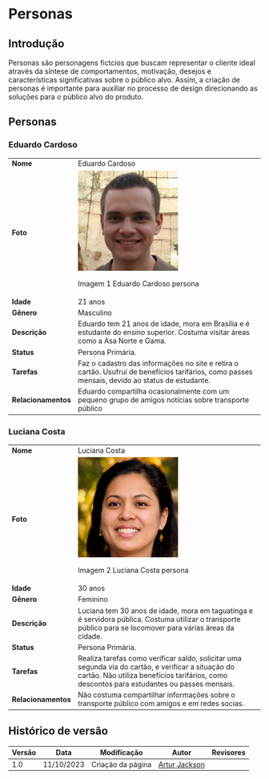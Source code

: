 # Personas

## Introdução

Personas são personagens fictcios que buscam representar o cliente ideal através da síntese de comportamentos, motivação, desejos e características significativas sobre o público alvo. Assim, a criação de personas é importante para auxiliar no processo de design direcionando as soluções para o público alvo do produto.

## Personas

### Eduardo Cardoso
|                      |                      |
| :------------------  | :------------------  |
| **Nome**             |  Eduardo Cardoso      |
| **Foto**             | <img width="200" src="https://github.com/Interacao-Humano-Computador/2023.2--BRB-Mobilidade/blob/main/docs/assets/personas/eduardo.jpeg?raw=true"><p>Imagem 1 Eduardo Cardoso persona</p> |
| **Idade**        | 21 anos |
| **Gênero**        | Masculino |
| **Descrição**        | Eduardo tem 21 anos de idade, mora em Brasília e é estudante do ensino superior. Costuma visitar áreas como a Asa Norte e Gama. |
| **Status**          | Persona Primária.     |
| **Tarefas**         | Faz o cadastro das informações no site e retira o cartão. Usufruí de benefícios tarifários, como passes mensais, devido ao status de estudante.|
| **Relacionamentos** | Eduardo compartilha ocasionalmente com um pequeno grupo de amigos notícias sobre transporte público  |


### Luciana Costa
|                      |                      |
| :------------------  | :------------------  |
| **Nome**             |  Luciana Costa      |
| **Foto**             | <img width="200" src="https://github.com/Interacao-Humano-Computador/2023.2--BRB-Mobilidade/blob/main/docs/assets/personas/luciana.jpeg?raw=true"><p>Imagem 2 Luciana Costa persona</p> |
| **Idade**        | 30 anos |
| **Gênero**        | Feminino |
| **Descrição**        | Luciana tem 30 anos de idade, mora em taguatinga e é servidora pública. Costuma utilizar o transporte público para se locomover para várias áreas da cidade. |
| **Status**          | Persona Primária.     |
| **Tarefas**         | Realiza tarefas como verificar saldo, solicitar uma segunda via do cartão, e verificar a situação do cartão. Não utiliza benefícios tarifários, como descontos para estudantes ou passes mensais. |
| **Relacionamentos** | Não costuma compartilhar informações sobre o transporte público com amigos e em redes socias. |

## Histórico de versão

| Versão | Data       | Modificação                             | Autor                         | Revisores                         |
| ------ | ---------- | --------------------------------------- | ----------------------------- | ----------------------------- |
|    1.0   |   11/10/2023   |   Criação da página |  [Artur Jackson](https://github.com/artur-jack)| []()|
